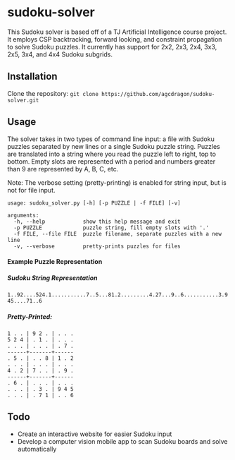 # sudoku-solver

This Sudoku solver is based off of a TJ Artificial Intelligence course project. It employs CSP backtracking, forward looking, and constraint propagation to solve Sudoku puzzles.
It currently has support for 2x2, 2x3, 2x4, 3x3, 2x5, 3x4, and 4x4 Sudoku subgrids. 

## Installation

Clone the repository: `git clone https://github.com/agcdragon/sudoku-solver.git`

## Usage

The solver takes in two types of command line input: a file with Sudoku puzzles separated by new lines or a single Sudoku puzzle string. Puzzles are translated into a string where you read the puzzle left to right, top to bottom. Empty slots are represented with a period and numbers greater than 9 are represented by A, B, C, etc. 

Note: The verbose setting (pretty-printing) is enabled for string input, but is not for file input. 

```
usage: sudoku_solver.py [-h] [-p PUZZLE | -f FILE] [-v] 

arguments:
  -h, --help            show this help message and exit
  -p PUZZLE             puzzle string, fill empty slots with '.'
  -f FILE, --file FILE  puzzle filename, separate puzzles with a new line
  -v, --verbose         pretty-prints puzzles for files
```
#### Example Puzzle Representation
##### Sudoku String Representation
`1..92....524.1...........7..5...81.2.........4.27...9..6...........3.945....71..6`

##### Pretty-Printed:
```
1 . . | 9 2 . | . . .
5 2 4 | . 1 . | . . .
. . . | . . . | . 7 .
------+-------+------
. 5 . | . . 8 | 1 . 2
. . . | . . . | . . .
4 . 2 | 7 . . | . 9 .
------+-------+------
. 6 . | . . . | . . .
. . . | . 3 . | 9 4 5
. . . | . 7 1 | . . 6
```
## Todo

* Create an interactive website for easier Sudoku input
* Develop a computer vision mobile app to scan Sudoku boards and solve automatically
